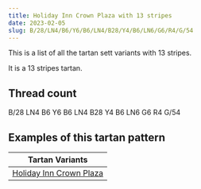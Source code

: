 ```yaml
---
title: Holiday Inn Crown Plaza with 13 stripes
date: 2023-02-05
slug: B/28/LN4/B6/Y6/B6/LN4/B28/Y4/B6/LN6/G6/R4/G/54
---
```

This is a list of all the tartan sett variants with 13 stripes.

It is a 13 stripes tartan.


## Thread count
B/28 LN4 B6 Y6 B6 LN4 B28 Y4 B6 LN6 G6 R4 G/54

## Examples of this tartan pattern

| Tartan Variants |
|---------------|
| [Holiday Inn Crown Plaza](/variants/b/28/ln4/b6/y6/b6/ln4/b28/y4/b6/ln6/g6/r4/g/54-b304080-g008000-lne0e0e0-rc00000-yf0c000)||
